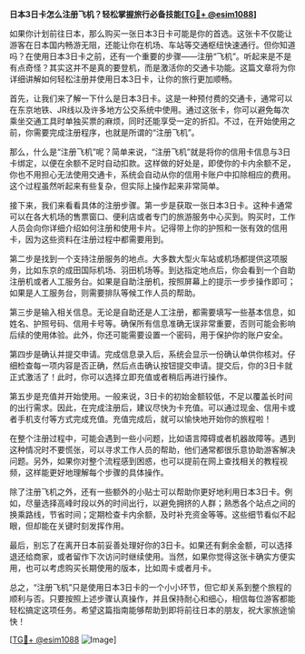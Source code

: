 **日本3日卡怎么注册飞机？轻松掌握旅行必备技能[[TG💪+ @esim1088](https://t.me/s/esim1088)]**

如果你计划前往日本，那么购买一张日本3日卡可能是你的首选。这张卡不仅能让游客在日本国内畅游无阻，还能让你在机场、车站等交通枢纽快速通行。但你知道吗？在使用日本3日卡之前，还有一个重要的步骤——注册“飞机”。听起来是不是有点奇怪？其实这并不是真的要登机，而是激活你的交通卡功能。这篇文章将为你详细讲解如何轻松注册并使用日本3日卡，让你的旅行更加顺畅。

首先，让我们来了解一下什么是日本3日卡。这是一种预付费的交通卡，通常可以在东京地铁、JR线以及许多地方公交系统中使用。通过这张卡，你可以避免每次乘坐交通工具时单独买票的麻烦，同时还能享受一定的折扣。不过，在开始使用之前，你需要完成注册程序，也就是所谓的“注册飞机”。

那么，什么是“注册飞机”呢？简单来说，“注册飞机”就是将你的信用卡信息与3日卡绑定，以便在余额不足时自动扣款。这样做的好处是，即使你的卡内余额不足，你也不用担心无法使用交通卡，系统会自动从你的信用卡账户中扣除相应的费用。这个过程虽然听起来有些复杂，但实际上操作起来非常简单。

接下来，我们来看看具体的注册步骤。第一步是获取一张日本3日卡。这种卡通常可以在各大机场的售票窗口、便利店或者专门的旅游服务中心买到。购买时，工作人员会向你详细介绍如何注册和使用卡片。记得带上你的护照和一张有效的信用卡，因为这些资料在注册过程中都需要用到。

第二步是找到一个支持注册服务的地点。大多数大型火车站或机场都提供这项服务，比如东京的成田国际机场、羽田机场等。到达指定地点后，你会看到一个自助注册机或者人工服务台。如果是自助注册机，按照屏幕上的提示一步步操作即可；如果是人工服务台，则需要排队等候工作人员的帮助。

第三步是输入相关信息。无论是自助还是人工注册，都需要填写一些基本信息，如姓名、护照号码、信用卡号等。确保所有信息准确无误非常重要，否则可能会影响后续的使用体验。此外，你还可能需要设置一个密码，用于保护你的账户安全。

第四步是确认并提交申请。完成信息录入后，系统会显示一份确认单供你核对。仔细检查每一项内容是否正确，然后点击确认按钮提交申请。提交后，你的3日卡就正式激活了！此时，你可以选择立即充值或者稍后再进行操作。

第五步是充值并开始使用。一般来说，3日卡的初始金额较低，不足以覆盖长时间的出行需求。因此，在完成注册后，建议尽快为卡充值。可以通过现金、信用卡或者手机支付等方式完成充值。充值完成后，就可以愉快地开始你的旅程啦！

在整个注册过程中，可能会遇到一些小问题，比如语言障碍或者机器故障等。遇到这种情况时不要慌张，可以寻求工作人员的帮助，他们通常都很乐意协助游客解决问题。另外，如果你对整个流程感到困惑，也可以提前在网上查找相关的教程视频，这样能更好地理解每个步骤的具体操作。

除了注册飞机之外，还有一些额外的小贴士可以帮助你更好地利用日本3日卡。例如，尽量选择高峰时段以外的时间出行，以避免拥挤的人群；熟悉各个站点之间的换乘路线，节省时间；定期检查卡内余额，及时补充资金等等。这些细节看似不起眼，但却能在关键时刻发挥作用。

最后，别忘了在离开日本前妥善处理好你的3日卡。如果还有剩余金额，可以选择退还给商家，或者留作下次访问时继续使用。当然，如果你觉得这张卡确实方便实用，也可以考虑购买长期使用的版本，比如周卡或者月卡。

总之，“注册飞机”只是使用日本3日卡的一个小小环节，但它却关系到整个旅程的顺利与否。只要按照上述步骤认真操作，并且保持耐心和细心，相信每位游客都能轻松搞定这项任务。希望这篇指南能够帮助到即将前往日本的朋友，祝大家旅途愉快！

[[TG💪+ @esim1088](https://t.me/s/esim1088) ![Image](https://i.postimg.cc/4NQfJmqS/Snipaste-2025-05-13-00-14-12.png)]